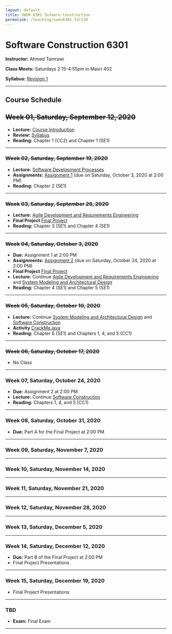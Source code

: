 ```yaml
---
layout: default
title: SWEN 6301 Sofware Construction
permalink: /teaching/swen6301_fall20
---
```


# Software Construction 6301

**Instructor:** Ahmed Tamrawi

**Class Meets:** Saturdays 2:15-4:55pm in Masri 402

**Syllabus:** [Revision 1](/teaching/swen6301-fall20/SWEN6301-syllabus-fall2020.pdf)

<!--**[Anonymous Feedback](https://docs.google.com/forms/d/e/1FAIpQLSdwe6CQ1RbXK8Yp09B73LBvPRauZdRQHwjDbOXswe8BXaZhUg/viewform?usp=sf_link)**-->


---

## Course Schedule

## ~~Week 01, Saturday, September 12, 2020~~
- **Lecture:** [Course Introduction](/teaching/swen6301-fall20/SWEN6301_Module_01.pdf)
- **Review:** [Syllabus](/teaching/swen6301-fall20/SWEN6301-syllabus-fall2020.pdf)
- **Reading:** Chapter 1 (CC2) and Chapter 1 (SE1)

---

### ~~Week 02, Saturday, September 19, 2020~~
- **Lecture:** [Software Development Processes](/teaching/swen6301-fall20/SWEN6301_Module_02.pdf)
- **Assignments:** [Assignment 1](teaching/swen6301-fall20/SWEN6301-Assignment1.pdf) (due on Saturday, October 3, 2020 at 2:00 PM)
- **Reading:** Chapter 2 (SE1)

---

### ~~Week 03, Saturday, September 26, 2020~~
- **Lecture:** [Agile Development and Requirements Engineering](/teaching/swen6301-fall20/SWEN6301_Module_03.pdf)
- **Final Project** [Final Project](teaching/swen6301-fall20/SWEN6301-Project.pdf)
- **Reading:** Chapter 3 (SE1) and Chapter 4 (SE1)

---

### ~~Week 04, Saturday, October 3, 2020~~
- **Due:** Assignment 1 at 2:00 PM
- **Assignments:** [Assignment 2](teaching/swen6301-fall20/SWEN6301-Assignment2.pdf) (due on Saturday, October 24, 2020 at 2:00 PM)
- **Final Project** [Final Project](teaching/swen6301-fall20/SWEN6301-Project.pdf)
- **Lecture:** Continue [Agile Development and Requirements Engineering](/teaching/swen6301-fall20/SWEN6301_Module_03.pdf) and [System Modeling and Architectural Design](/teaching/swen6301-fall20/SWEN6301_Module_04.pdf)
- **Reading:** Chapter 4 (SE1) and Chapter 5 (SE1)

---

### ~~Week 05, Saturday, October 10, 2020~~
- **Lecture:** Continue [System Modeling and Architectural Design](/teaching/swen6301-fall20/SWEN6301_Module_04.pdf) and [Software Construction](/teaching/swen6301-fall20/SWEN6301_Module_05.pdf)
- **Activity** [CrackMe.java](https://gist.github.com/atamrawi/be5f2c23641f00c2cba41f0b6c6e7f62)
- **Reading:** Chapter 6 (SE1) and Chapters 1, 4, and 5 (CC1)

---

### ~~Week 06, Saturday, October 17, 2020~~
- No Class

---

### Week 07, Saturday, October 24, 2020
- **Due:** Assignment 2 at 2:00 PM
- **Lecture:** Continue [Software Construction](/teaching/swen6301-fall20/SWEN6301_Module_05.pdf)
- **Reading:** Chapters 1, 4, and 5 (CC1)

---

### Week 08, Saturday, October 31, 2020
- **Due:** Part A for the Final Project at 2:00 PM

---

### Week 09, Saturday, November 7, 2020

---

### Week 10, Saturday, November 14, 2020

---

### Week 11, Saturday, November 21, 2020

---

### Week 12, Saturday, November 28, 2020

---

### Week 13, Saturday, December 5, 2020

---

### Week 14, Saturday, December 12, 2020
- **Due:** Part B of the Final Project at 2:00 PM
- Final Project Presentations

---

### Week 15, Saturday, December 19, 2020
- Final Project Presentations

---

### TBD
- **Exam:** Final Exam

---